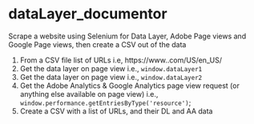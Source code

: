 # dataLayer_documentor
Scrape a website using Selenium for Data Layer, Adobe Page views and Google Page views, then create a CSV out of the data

1. From a CSV file list of URLs i.e, https://www.<BRAND>.com/US/en_US/
2. Get the data layer on page view i.e., `window.dataLayer1`
3. Get the data layer on page view i.e., `window.dataLayer2`
4. Get the Adobe Analytics & Google Analytics page view request (or anything else available on page view) i.e., `window.performance.getEntriesByType('resource')`;
5. Create a CSV with a list of URLs, and their DL and AA data